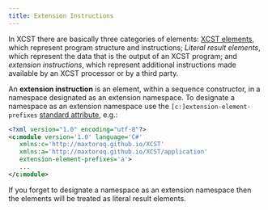 ```yaml
---
title: Extension Instructions
---
```

In XCST there are basically three categories of elements: [XCST elements](elements-ref.html#xcst-elements), which represent program structure and instructions; *Literal result elements*, which represent the data that is the output of an XCST program; and *extension instructions*, which represent additional instructions made available by an XCST processor or by a third party.

An **extension instruction** is an element, within a sequence constructor, in a namespace designated as an extension namespace. To designate a namespace as an extension namespace use the `[c:]extension-element-prefixes` [standard attribute](standard-attributes.html), e.g.:

```xml
<?xml version="1.0" encoding="utf-8"?>
<c:module version='1.0' language='C#'
   xmlns:c='http://maxtoroq.github.io/XCST'
   xmlns:a='http://maxtoroq.github.io/XCST/application'
   extension-element-prefixes='a'>
   ...
</c:module>
```

If you forget to designate a namespace as an extension namespace then the elements will be treated as literal result elements.
